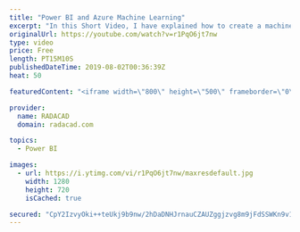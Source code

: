 ```yaml
---
title: "Power BI and Azure Machine Learning"
excerpt: "In this Short Video, I have explained how to create a machine learning model in Azure ML Studio and publish the result in Power BI and use the model on data in Power BI Prelude No. 20 by Chris Zabriskie is licensed under a Creative Commons Attribution license (https://creativecommons.org/licenses/...)"
originalUrl: https://youtube.com/watch?v=r1PqO6jt7nw
type: video
price: Free
length: PT15M10S
publishedDateTime: 2019-08-02T00:36:39Z
heat: 50

featuredContent: "<iframe width=\"800\" height=\"500\" frameborder=\"0\" src=\"https://www.youtube.com/embed/r1PqO6jt7nw\" allow=\"accelerometer; autoplay; encrypted-media; gyroscope; picture-in-picture\" allowfullscreen></iframe>"

provider:
  name: RADACAD
  domain: radacad.com

topics:
  - Power BI

images:
  - url: https://i.ytimg.com/vi/r1PqO6jt7nw/maxresdefault.jpg
    width: 1280
    height: 720
    isCached: true

secured: "CpY2IzvyOki++teUkj9b9nw/2hDaDNHJrnauCZAUZggjzvg8m9jFdSSWKn9v1T8Pqj+qCjJhlgToJ6LxQmpe7OmHKOalzJCf2nHLWvXLK+veWRukxQ9FkmJbClvlNzmZ1TBcKDTOpMzZ0d8QA6P0edNQcXG75VomTZ8mlXEOaNBFqJR8RDxpWUf6tbRDCT2026nqOptmGhMl+X1+bJoytZ9epEV/ZRo8/9W3jlje7kQfWlt1GmVarCihDN2Bivd79wunINLMlc83gmAZY8L/0N0O4gXBk3qhgGWdgGAsax5YjIMShxbDZs/dX/dDI3ZtG1wHl0UWqDp3TjqDMzxImvxEA4NcTaV2MJYVqw7eP1YlKoEMFZ7kB5N4DY6/BBWqNMoqgwsvcI9zKGwPAZ+48wxwP5hWlMRSagQElpo8kE8=;K+peJmwrj3A/p7SyVHSm1w=="
---
```



